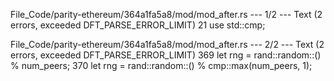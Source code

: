 File_Code/parity-ethereum/364a1fa5a8/mod/mod_after.rs --- 1/2 --- Text (2 errors, exceeded DFT_PARSE_ERROR_LIMIT)
                                                                                                                                                            21 use std::cmp;

File_Code/parity-ethereum/364a1fa5a8/mod/mod_after.rs --- 2/2 --- Text (2 errors, exceeded DFT_PARSE_ERROR_LIMIT)
369                                 let rng = rand::random::<usize>() % num_peers;                                                                           370                                 let rng = rand::random::<usize>() % cmp::max(num_peers, 1);

